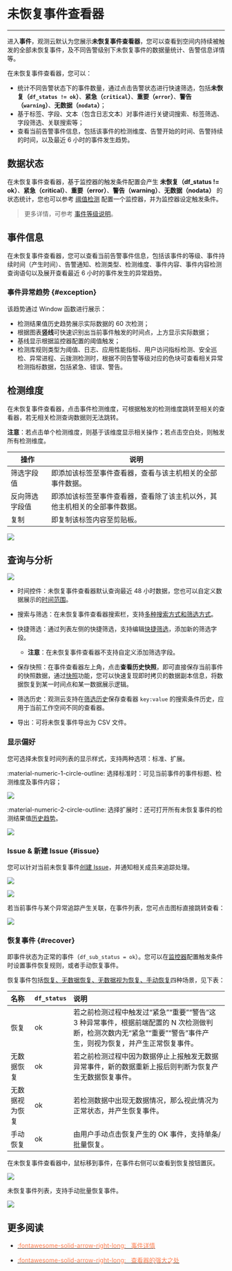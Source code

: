 # 未恢复事件查看器
---


进入**事件**，观测云默认为您展示**未恢复事件查看器**，您可以查看到空间内持续被触发的全部未恢复事件，及不同告警级别下未恢复事件的数据量统计、告警信息详情等。

在未恢复事件查看器，您可以：

- 统计不同告警状态下的事件数量，通过点击告警状态进行快速筛选，包括**未恢复（`df_status != ok`）**、**紧急（`critical`）**、**重要（`error`）**、**警告（`warning`）**、**无数据（`nodata`）**；  
- 基于标签、字段、文本（包含日志文本）对事件进行关键词搜索、标签筛选、字段筛选、关联搜索等；  
- 查看当前告警事件信息，包括该事件的检测维度、告警开始的时间、告警持续的时间，以及最近 6 小时的事件发生趋势。


## 数据状态

在未恢复事件查看器，基于监控器的触发条件配置会产生 **未恢复（df_status != ok）**、**紧急（critical）**、**重要（error）**、**警告（warning）**、**无数据（nodata）** 的状态统计，您也可以参考 [阈值检测](../monitoring/monitor/threshold-detection.md) 配置一个监控器，并为监控器设定触发条件。

> 更多详情，可参考 [事件等级说明](../../monitoring/monitor/event-level-description.md)。

## 事件信息

在未恢复事件查看器，您可以查看当前告警事件信息，包括该事件的等级、事件持续时间（产生时间）、告警通知、检测类型、检测维度、事件内容、事件内容检测查询语句以及展开查看最近 6 小时的事件发生的异常趋势。	

### 事件异常趋势 {#exception}

该趋势通过 Window 函数进行展示：

- 检测结果值历史趋势展示实际数据的 60 次检测；
- 根据图表**竖线**可快速识别出当前事件触发的时间点，上方显示实际数据；
- 基线显示根据监控器配置的阈值触发；
- 检测库规则类型为阈值、日志、应用性能指标、用户访问指标检测、安全巡检、异常进程、云拨测检测时，根据不同告警等级对应的色块可查看相关异常检测指标数据，包括紧急、错误、警告。


## 检测维度

在未恢复事件查看器，点击事件检测维度，可根据触发的检测维度跳转至相关的查看器，若无相关检测查询数据则无法跳转。

**注意**：若点击单个检测维度，则基于该维度显示相关操作；若点击空白处，则触发所有检测维度。

| 操作      | 说明               |
| ----------- | ------------------------- |
| 筛选字段值      | 即添加该标签至事件查看器，查看与该主机相关的全部事件数据。               |
| 反向筛选字段值      | 即添加该标签至事件查看器，查看除了该主机以外，其他主机相关的全部事件数据。               |
| 复制      | 即复制该标签内容至剪贴板。               |

![](../img/event003.png)

## 查询与分析

![](../img/5.event_6.png)

- 时间控件：未恢复事件查看器默认查询最近 48 小时数据，您也可以自定义数据展示的[时间范围](../../getting-started/function-details/explorer-search.md#time)。

- 搜索与筛选：在未恢复事件查看器搜索栏，支持[多种搜索方式和筛选方式](../../getting-started/function-details/explorer-search.md)。

- 快捷筛选：通过列表左侧的快捷筛选，支持编辑[快捷筛选](../../getting-started/function-details/explorer-search.md#quick-filter)，添加新的筛选字段。

    - **注意**：在未恢复事件查看器不支持自定义添加筛选字段。

- 保存快照：在事件查看器左上角，点击**查看历史快照**，即可直接保存当前事件的快照数据，通过[快照](../../getting-started/function-details/snapshot.md)功能，您可以快速复现即时拷贝的数据副本信息，将数据恢复到某一时间点和某一数据展示逻辑。

- 筛选历史：观测云支持在[筛选历史](../../getting-started/function-details/explorer-search.md#filter-history)保存查看器 `key:value` 的搜索条件历史，应用于当前工作空间不同的查看器。

- 导出：可将未恢复事件导出为 CSV 文件。

### 显示偏好

您可选择未恢复时间列表的显示样式，支持两种选项：标准、扩展。

:material-numeric-1-circle-outline: 选择标准时：可见当前事件的事件标题、检测维度及事件内容；

![](../img/event-1-1.png)

:material-numeric-2-circle-outline: 选择扩展时：还可打开所有未恢复事件的检测结果值[历史趋势](#exception)。

![](../img/event.png)


### Issue & 新建 Issue {#issue}

您可以针对当前未恢复事件[创建 Issue](../../exception/issue.md#event)，并通知相关成员来追踪处理。
 
![](../img/event-2.png)

![](../img/event-3.png)

若当前事件与某个异常追踪产生关联，在事件列表，您可点击图标直接跳转查看：

![](../img/event-6.png)

### 恢复事件 {#recover}

即事件状态为正常的事件（`df_sub_status = ok`）。您可以在[监控器](../../monitoring/monitor/index.md)配置触发条件时设置事件恢复规则，或者手动恢复事件。

恢复事件包括<u>恢复、无数据恢复、无数据视为恢复、手动恢复</u>四种场景，见下表：

| 名称       | `df_status` | 说明                                                    |
| :------------- | :-------- | :----------------------------------------------------------- |
| 恢复           | ok        | 若之前检测过程中触发过“紧急”“重要”“警告”这 3 种异常事件，根据前端配置的 N 次检测做判断，检测次数内无“紧急”“重要”“警告”事件产生，则视为恢复，并产生正常恢复事件。 |
| 无数据恢复     | ok        | 若之前检测过程中因为数据停止上报触发无数据异常事件，新的数据重新上报后则判断为恢复产生无数据恢复事件。 |
| 无数据视为恢复 | ok        | 若检测数据中出现无数据情况，那么视此情况为正常状态，并产生恢复事件。 |
| 手动恢复       | ok        | 由用户手动点击恢复产生的 OK 事件，支持单条/批量恢复。                            |

在未恢复事件查看器中，鼠标移到事件，在事件右侧可以查看到恢复按钮置灰。

![](../img/5.event_4.png)

未恢复事件列表，支持手动批量恢复事件。

![](../img/event_001.png)

## 更多阅读

<div class="grid cards" markdown>

- [<font color="coral"> :fontawesome-solid-arrow-right-long: &nbsp; 事件详情</font>](event-details.md)

</div>


<div class="grid cards" markdown>

- [<font color="coral"> :fontawesome-solid-arrow-right-long: &nbsp; 查看器的强大之处</font>](../../getting-started/function-details/explorer-search.md)

</div>